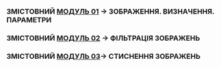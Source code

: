 ### ЗМІСТОВНИЙ [МОДУЛЬ 01](/_LEC_/Modulus_1/Modulus_1.md) -> ЗОБРАЖЕННЯ. ВИЗНАЧЕННЯ. ПАРАМЕТРИ

### ЗМІСТОВНИЙ [МОДУЛЬ 02](/_LEC_/Modulus_2/Modulus_2.md) -> ФІЛЬТРАЦІЯ ЗОБРАЖЕНЬ  

### ЗМІСТОВНИЙ [МОДУЛЬ 03](/_LEC_/Modulus_3/Modulus_3.md)-> СТИСНЕННЯ  ЗОБРАЖЕНЬ  
